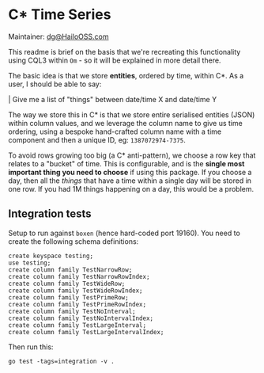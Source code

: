 # C* Time Series

Maintainer: dg@HailoOSS.com

This readme is brief on the basis that we're recreating this functionality
using CQL3 within `Om` - so it will be explained in more detail there.

The basic idea is that we store **entities**, ordered by time, within C*.
As a user, I should be able to say:

 | Give me a list of "things" between date/time X and date/time Y

The way we store this in C* is that we store entire serialised entities (JSON)
within column values, and we leverage the column name to give us time ordering,
using a bespoke hand-crafted column name with a time component and then a unique
ID, eg: `1387072974-7375`.

To avoid rows growing too big (a C* anti-pattern), we choose a row key that
relates to a "bucket" of time. This is configurable, and is the **single most
important thing you need to choose** if using this package. If you choose a day,
then all the _things_ that have a time within a single day will be stored in 
one row. If you had 1M things happening on a day, this would be a problem.


## Integration tests

Setup to run against `boxen` (hence hard-coded port 19160). You need to create
the following schema definitions:

```
create keyspace testing;
use testing;
create column family TestNarrowRow;
create column family TestNarrowRowIndex;
create column family TestWideRow;
create column family TestWideRowIndex;
create column family TestPrimeRow;
create column family TestPrimeRowIndex;
create column family TestNoInterval;
create column family TestNoIntervalIndex;
create column family TestLargeInterval;
create column family TestLargeIntervalIndex;
```

Then run this:

```
go test -tags=integration -v .
```
